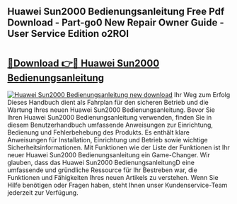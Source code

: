 ## Huawei Sun2000 Bedienungsanleitung Free Pdf Download - Part-go0 New Repair Owner Guide - User Service Edition o2ROI

# <h2><a href="http://df4ugz.blite.top/?on=Huawei+Sun2000+Bedienungsanleitung">🔗Download 👉🔴 Huawei Sun2000 Bedienungsanleitung</a></h2>

[![Huawei Sun2000 Bedienungsanleitung new download](https://i.imgur.com/lujVjoI.png)](http://df4ugz.blite.top/?on=Huawei+Sun2000+Bedienungsanleitung)
Ihr Weg zum Erfolg Dieses Handbuch dient als Fahrplan für den sicheren Betrieb und die Wartung Ihres neuen Huawei Sun2000 Bedienungsanleitung. Bevor Sie Ihren Huawei Sun2000 Bedienungsanleitung verwenden, finden Sie in diesem Benutzerhandbuch umfassende Anweisungen zur Einrichtung, Bedienung und Fehlerbehebung des Produkts. Es enthält klare Anweisungen für Installation, Einrichtung und Betrieb sowie wichtige Sicherheitsinformationen. Mit Funktionen wie der Liste der Funktionen ist Ihr neuer Huawei Sun2000 Bedienungsanleitung ein Game-Changer. Wir glauben, dass das Huawei Sun2000 BedienungsanleitungD eine umfassende und gründliche Ressource für Ihr Bestreben war, die Funktionen und Fähigkeiten Ihres neuen Artikels zu verstehen. Wenn Sie Hilfe benötigen oder Fragen haben, steht Ihnen unser Kundenservice-Team jederzeit zur Verfügung.
